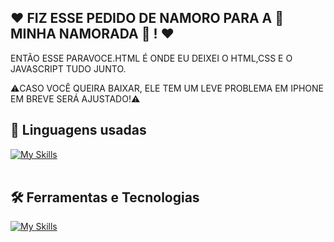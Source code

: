 ## ❤ FIZ ESSE PEDIDO DE NAMORO PARA A  💜 MINHA NAMORADA 💜 ! ❤ 

ENTÃO ESSE PARAVOCE.HTML É ONDE EU DEIXEI O HTML,CSS E O JAVASCRIPT TUDO JUNTO.

⚠️CASO VOCÊ QUEIRA BAIXAR, ELE TEM UM LEVE PROBLEMA EM IPHONE EM BREVE SERÁ AJUSTADO!⚠️

## 🚀 Linguagens usadas
[![My Skills](https://skillicons.dev/icons?i=javascript,html,css)](https://skillicons.dev)<br><br>

## 🛠️ Ferramentas e Tecnologias
[![My Skills](https://skillicons.dev/icons?i=vscode,git,github)](https://skillicons.dev)<br><br>
